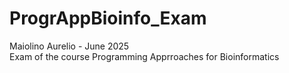 # ProgrAppBioinfo_Exam
Maiolino Aurelio - June 2025 \
Exam of the course Programming Apprroaches for Bioinformatics
